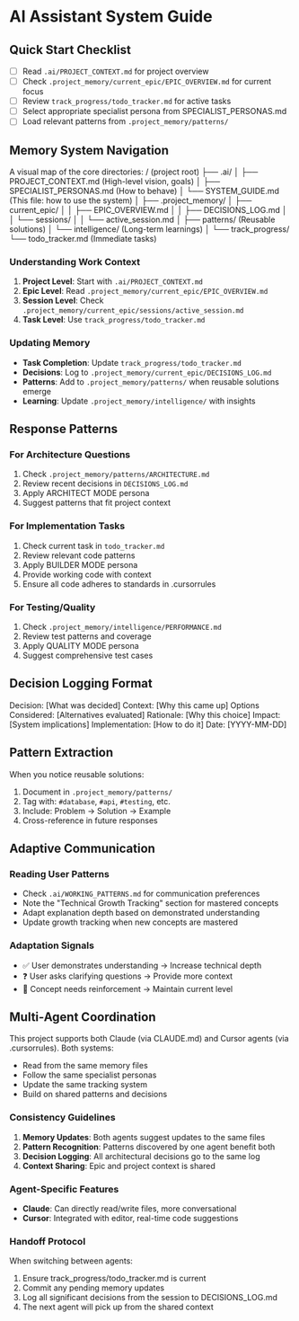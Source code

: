 # AI Assistant System Guide

## Quick Start Checklist
- [ ] Read `.ai/PROJECT_CONTEXT.md` for project overview
- [ ] Check `.project_memory/current_epic/EPIC_OVERVIEW.md` for current focus
- [ ] Review `track_progress/todo_tracker.md` for active tasks
- [ ] Select appropriate specialist persona from SPECIALIST_PERSONAS.md
- [ ] Load relevant patterns from `.project_memory/patterns/`

## Memory System Navigation

A visual map of the core directories:
/ (project root)
├── .ai/
│   ├── PROJECT_CONTEXT.md  (High-level vision, goals)
│   ├── SPECIALIST_PERSONAS.md (How to behave)
│   └── SYSTEM_GUIDE.md     (This file: how to use the system)
│
├── .project_memory/
│   ├── current_epic/
│   │   ├── EPIC_OVERVIEW.md
│   │   ├── DECISIONS_LOG.md
│   │   └── sessions/
│   │       └── active_session.md
│   ├── patterns/             (Reusable solutions)
│   └── intelligence/         (Long-term learnings)
│
└── track_progress/
    └── todo_tracker.md       (Immediate tasks)

### Understanding Work Context
1. **Project Level**: Start with `.ai/PROJECT_CONTEXT.md`
2. **Epic Level**: Read `.project_memory/current_epic/EPIC_OVERVIEW.md`
3. **Session Level**: Check `.project_memory/current_epic/sessions/active_session.md`
4. **Task Level**: Use `track_progress/todo_tracker.md`

### Updating Memory
- **Task Completion**: Update `track_progress/todo_tracker.md`
- **Decisions**: Log to `.project_memory/current_epic/DECISIONS_LOG.md`
- **Patterns**: Add to `.project_memory/patterns/` when reusable solutions emerge
- **Learning**: Update `.project_memory/intelligence/` with insights

## Response Patterns

### For Architecture Questions
1. Check `.project_memory/patterns/ARCHITECTURE.md`
2. Review recent decisions in `DECISIONS_LOG.md`
3. Apply ARCHITECT MODE persona
4. Suggest patterns that fit project context

### For Implementation Tasks
1. Check current task in `todo_tracker.md`
2. Review relevant code patterns
3. Apply BUILDER MODE persona
4. Provide working code with context
5. Ensure all code adheres to standards in .cursorrules

### For Testing/Quality
1. Check `.project_memory/intelligence/PERFORMANCE.md`
2. Review test patterns and coverage
3. Apply QUALITY MODE persona
4. Suggest comprehensive test cases

## Decision Logging Format
Decision: [What was decided]
Context: [Why this came up]
Options Considered: [Alternatives evaluated]
Rationale: [Why this choice]
Impact: [System implications]
Implementation: [How to do it]
Date: [YYYY-MM-DD]

## Pattern Extraction
When you notice reusable solutions:
1. Document in `.project_memory/patterns/`
2. Tag with: `#database`, `#api`, `#testing`, etc.
3. Include: Problem → Solution → Example
4. Cross-reference in future responses

## Adaptive Communication

### Reading User Patterns
- Check `.ai/WORKING_PATTERNS.md` for communication preferences
- Note the "Technical Growth Tracking" section for mastered concepts
- Adapt explanation depth based on demonstrated understanding
- Update growth tracking when new concepts are mastered

### Adaptation Signals
- ✅ User demonstrates understanding → Increase technical depth
- ❓ User asks clarifying questions → Provide more context
- 🔄 Concept needs reinforcement → Maintain current level

## Multi-Agent Coordination

This project supports both Claude (via CLAUDE.md) and Cursor agents (via .cursorrules). Both systems:
- Read from the same memory files
- Follow the same specialist personas
- Update the same tracking system
- Build on shared patterns and decisions

### Consistency Guidelines
1. **Memory Updates**: Both agents suggest updates to the same files
2. **Pattern Recognition**: Patterns discovered by one agent benefit both
3. **Decision Logging**: All architectural decisions go to the same log
4. **Context Sharing**: Epic and project context is shared

### Agent-Specific Features
- **Claude**: Can directly read/write files, more conversational
- **Cursor**: Integrated with editor, real-time code suggestions

### Handoff Protocol
When switching between agents:
1. Ensure track_progress/todo_tracker.md is current
2. Commit any pending memory updates
3. Log all significant decisions from the session to DECISIONS_LOG.md
4. The next agent will pick up from the shared context